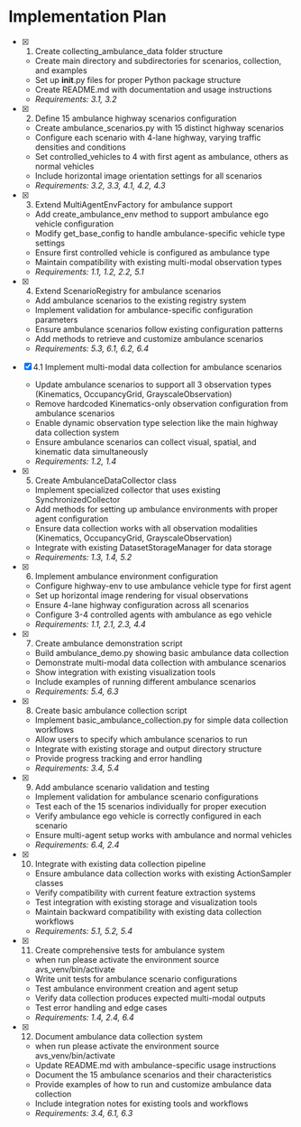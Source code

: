 # Implementation Plan

- [x] 1. Create collecting_ambulance_data folder structure
  - Create main directory and subdirectories for scenarios, collection, and examples
  - Set up __init__.py files for proper Python package structure
  - Create README.md with documentation and usage instructions
  - _Requirements: 3.1, 3.2_

- [x] 2. Define 15 ambulance highway scenarios configuration
  - Create ambulance_scenarios.py with 15 distinct highway scenarios
  - Configure each scenario with 4-lane highway, varying traffic densities and conditions
  - Set controlled_vehicles to 4 with first agent as ambulance, others as normal vehicles
  - Include horizontal image orientation settings for all scenarios
  - _Requirements: 3.2, 3.3, 4.1, 4.2, 4.3_

- [x] 3. Extend MultiAgentEnvFactory for ambulance support
  - Add create_ambulance_env method to support ambulance ego vehicle configuration
  - Modify get_base_config to handle ambulance-specific vehicle type settings
  - Ensure first controlled vehicle is configured as ambulance type
  - Maintain compatibility with existing multi-modal observation types
  - _Requirements: 1.1, 1.2, 2.2, 5.1_

- [x] 4. Extend ScenarioRegistry for ambulance scenarios
  - Add ambulance scenarios to the existing registry system
  - Implement validation for ambulance-specific configuration parameters
  - Ensure ambulance scenarios follow existing configuration patterns
  - Add methods to retrieve and customize ambulance scenarios
  - _Requirements: 5.3, 6.1, 6.2, 6.4_

- [x] 4.1 Implement multi-modal data collection for ambulance scenarios
  - Update ambulance scenarios to support all 3 observation types (Kinematics, OccupancyGrid, GrayscaleObservation)
  - Remove hardcoded Kinematics-only observation configuration from ambulance scenarios
  - Enable dynamic observation type selection like the main highway data collection system
  - Ensure ambulance scenarios can collect visual, spatial, and kinematic data simultaneously
  - _Requirements: 1.2, 1.4_

- [x] 5. Create AmbulanceDataCollector class
  - Implement specialized collector that uses existing SynchronizedCollector
  - Add methods for setting up ambulance environments with proper agent configuration
  - Ensure data collection works with all observation modalities (Kinematics, OccupancyGrid, GrayscaleObservation)
  - Integrate with existing DatasetStorageManager for data storage
  - _Requirements: 1.3, 1.4, 5.2_

- [x] 6. Implement ambulance environment configuration
  - Configure highway-env to use ambulance vehicle type for first agent
  - Set up horizontal image rendering for visual observations
  - Ensure 4-lane highway configuration across all scenarios
  - Configure 3-4 controlled agents with ambulance as ego vehicle
  - _Requirements: 1.1, 2.1, 2.3, 4.4_

- [x] 7. Create ambulance demonstration script
  - Build ambulance_demo.py showing basic ambulance data collection
  - Demonstrate multi-modal data collection with ambulance scenarios
  - Show integration with existing visualization tools
  - Include examples of running different ambulance scenarios
  - _Requirements: 5.4, 6.3_

- [x] 8. Create basic ambulance collection script
  - Implement basic_ambulance_collection.py for simple data collection workflows
  - Allow users to specify which ambulance scenarios to run
  - Integrate with existing storage and output directory structure
  - Provide progress tracking and error handling
  - _Requirements: 3.4, 5.4_

- [x] 9. Add ambulance scenario validation and testing
  - Implement validation for ambulance scenario configurations
  - Test each of the 15 scenarios individually for proper execution
  - Verify ambulance ego vehicle is correctly configured in each scenario
  - Ensure multi-agent setup works with ambulance and normal vehicles
  - _Requirements: 6.4, 2.4_

- [x] 10. Integrate with existing data collection pipeline
  - Ensure ambulance data collection works with existing ActionSampler classes
  - Verify compatibility with current feature extraction systems
  - Test integration with existing storage and visualization tools
  - Maintain backward compatibility with existing data collection workflows
  - _Requirements: 5.1, 5.2, 5.4_

- [x] 11. Create comprehensive tests for ambulance system
  - when run please activate the environment source avs_venv/bin/activate
  - Write unit tests for ambulance scenario configurations
  - Test ambulance environment creation and agent setup
  - Verify data collection produces expected multi-modal outputs
  - Test error handling and edge cases
  - _Requirements: 1.4, 2.4, 6.4_

- [x] 12. Document ambulance data collection system
  - when run please activate the environment source avs_venv/bin/activate
  - Update README.md with ambulance-specific usage instructions
  - Document the 15 ambulance scenarios and their characteristics
  - Provide examples of how to run and customize ambulance data collection
  - Include integration notes for existing tools and workflows
  - _Requirements: 3.4, 6.1, 6.3_
